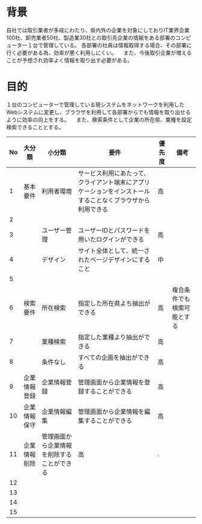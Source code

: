 # 背景
自社では取引業者が多岐にわたり、県内外の企業を対象にしておりIT業界企業100社、卸売業者50社、製造業30社との取引先企業の情報をある部署のコンピューター１台で管理している。
各部署の社員は情報取得する場合、その部署に行く必要がある為、効率が悪く利用しにくい。
　また、今後取引企業が増えることが予想され効率よく情報を取り出す必要がある。
# 目的
１台のコンピューターで管理している現システムをネットワークを利用したWebシステムに変更し、ブラウザを利用して各部署からでも情報を取り出せるように効率の向上をする。
　また、検索条件として企業の所在県、業種を設定検索できることとする。

|No|大分類|小分類|要件|優先度|備考|
|--|--|--|--|--|--|
|1|基本要件|利用者環境|サービス利用にあたって、クライアント端末にアプリケーションをインストールすることなくブラウザから利用できる|高||
|2||||||
|3||ユーザー管理|ユーザーIDとパスワードを用いたログインができる|高||
|4||デザイン|サイト全体として、統一されたページデザインにすること|中||
|5||||||
|6|検索要件|所在検索|指定した所在県よち抽出ができる|高|複合条件でも検索可能とする|
|7||業種検索|指定した業種より抽出ができる|高||
|8||条件なし|すべての企画を抽出ができる|高||
|9|企業情報登録|企業情報登録|管理画面から企業情報を登録することができる|高||
|10|企業情報保守|企業情報編集|管理画面から企業情報を編集することができる|高||
|11|企業情報削除|管理画面から企業情報を削除することができる|高|.|
|12||||||
|13||||||
|14||||||
|15||||||
